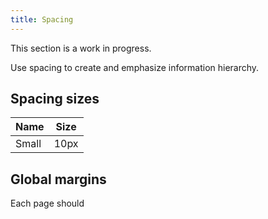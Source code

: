 ```yaml
---
title: Spacing
---
```


This section is a work in progress.

Use spacing to create and emphasize information hierarchy.

## Spacing sizes

|Name|Size|
|---|---|
|Small|10px|

## Global margins

Each page should
